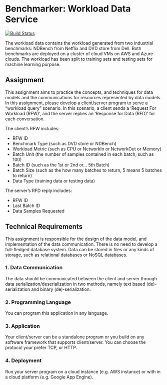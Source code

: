 # Benchmarker: Workload Data Service

[![Build Status](https://dev.azure.com/stephenfrattaroli/Benchmarker/_apis/build/status/sfratt.benchmarker?branchName=feature%2Fgrpc)](https://dev.azure.com/stephenfrattaroli/Benchmarker/_build/latest?definitionId=3&branchName=feature%2Fgrpc)

The workload data contains the workload generated from two industrial benchmarks: NDBench from Netflix and DVD store from Dell. Both benchmarks are deployed on a cluster of cloud VMs on AWS and Azure clouds. The workload has been split to training sets and testing sets for machine learning purpose.

## Assignment

This assignment aims to practice the concepts, and techniques for data models and the communications for resources represented by data models. In this assignment, please develop a client/server program to serve a “workload query” scenario. In this scenario, a client sends a ‘Request For Workload (RFW)’, and the server replies an ‘Response for Data (RFD)’ for each conversation.

The client’s RFW includes:
* RFW ID
* Benchmark Type (such as DVD store or NDBench)
* Workload Metric (such as CPU or NetworkIn or NetworkOut or Memory)
* Batch Unit (the number of samples contained in each batch, such as 100)
* Batch ID (such as the 1st or 2nd or... 5th Batch)
* Batch Size (such as the how many batches to return, 5 means 5 batches to return)
* Data Type (training data or testing data)

The server’s RFD reply includes:
* RFW ID
* Last Batch ID
* Data Samples Requested

## Technical Requirements

This assignment is responsible for the design of the data model, and implementation of the data communication. There is no need to develop a full-fledged database system. Data can be stored in files or any kinds of storage, such as relational databases or NoSQL databases.

### 1. Data Communication

The data should be communicated between the client and server through data serialization/deserialization in two methods, namely text based (de)-serialization and binary (de)-serialization.

### 2. Programming Language

You can program this application in any language.

### 3. Application

Your client/server can be a standalone program or you build on any software framework that supports client/server. You can choose the protocol your prefer TCP, or HTTP.

### 4. Deployment

Run your server program on a cloud instance (e.g. AWS instance) or with in a cloud platform (e.g. Google App Engine).